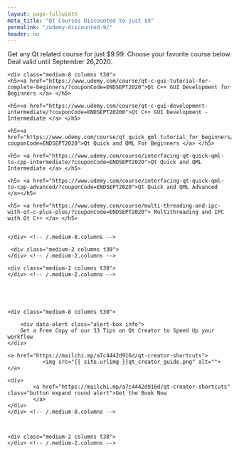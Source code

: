 ```yaml
---
layout: page-fullwidth
meta_title: "Qt Courses Discounted to just $9"
permalink: "/udemy-discounted-9/"
header: no
---
```


<div data-alert class="alert-box alert">
  Get any Qt related course for just $9.99. Choose your favorite course below. Deal valid until September 26,2020.
</div>

<div class="row">

 <div class="medium-2 columns t30">
    </div> <!-- /.medium-2.columns -->

    <div class="medium-8 columns t30">
	<h5><a href="https://www.udemy.com/course/qt-c-gui-tutorial-for-complete-beginners/?couponCode=ENDSEPT2020">Qt C++ GUI Development for Beginners </a> </h5>

	<h5><a href="https://www.udemy.com/course/qt-c-gui-development-intermediate/?couponCode=ENDSEPT20200">Qt C++ GUI Development - Intermediate </a> </h5>

	<h5><a href="https://www.udemy.com/course/qt_quick_qml_tutorial_for_beginners/?couponCode=ENDSEPT2020">Qt Quick and QML For Beginners </a> </h5>

	<h5> <a href="https://www.udemy.com/course/interfacing-qt-quick-qml-to-cpp-intermediate/?couponCode=ENDSEPT2020">Qt Quick and QML Intermediate </a> </h5>

	<h5> <a href="https://www.udemy.com/course/interfacing-qt-quick-qml-to-cpp-advanced/?couponCode=ENDSEPT2020">Qt Quick and QML Advanced </a></h5>

	<h5> <a href="https://www.udemy.com/course/multi-threading-and-ipc-with-qt-c-plus-plus/?couponCode=ENDSEPT2020"> Multithreading and IPC with Qt C++ </a> </h5>
		
		
    </div> <!-- /.medium-8.columns -->

	 <div class="medium-2 columns t30">
    </div> <!-- /.medium-2.columns -->
	
</div><!-- /.row -->

<div class="row">

    <div class="medium-2 columns t30">
    </div> <!-- /.medium-2.columns -->





    <div class="medium-8 columns t30">

		<div data-alert class="alert-box info">
  		Get a Free Copy of our 33 Tips on Qt Creator to Speed Up your workflow
	</div>

	<a href="https://mailchi.mp/a7c4442d916d/qt-creator-shortcuts">
			   <img src="{{ site.urlimg }}qt_creator_guide.png" alt="">
	</a>

	<div>
			<a href="https://mailchi.mp/a7c4442d916d/qt-creator-shortcuts" class="button expand round alert">Get the Book Now
			</a>
	</div>
    </div> <!-- /.medium-8.columns -->


	
    <div class="medium-2 columns t30">
    </div> <!-- /.medium-2.columns -->
	
</div><!-- /.row -->




